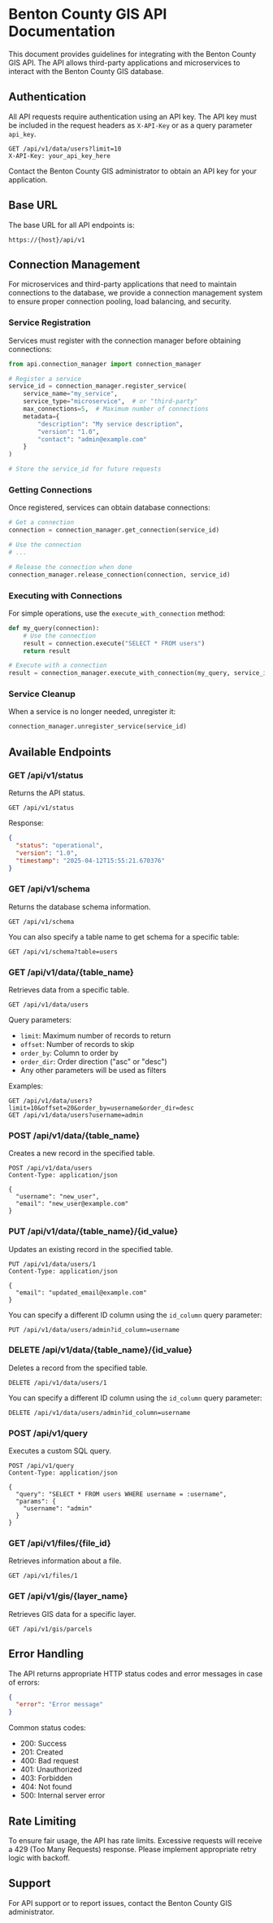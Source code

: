 # Benton County GIS API Documentation

This document provides guidelines for integrating with the Benton County GIS API. The API allows third-party applications and microservices to interact with the Benton County GIS database.

## Authentication

All API requests require authentication using an API key. The API key must be included in the request headers as `X-API-Key` or as a query parameter `api_key`.

```
GET /api/v1/data/users?limit=10
X-API-Key: your_api_key_here
```

Contact the Benton County GIS administrator to obtain an API key for your application.

## Base URL

The base URL for all API endpoints is:

```
https://{host}/api/v1
```

## Connection Management

For microservices and third-party applications that need to maintain connections to the database, we provide a connection management system to ensure proper connection pooling, load balancing, and security.

### Service Registration

Services must register with the connection manager before obtaining connections:

```python
from api.connection_manager import connection_manager

# Register a service
service_id = connection_manager.register_service(
    service_name="my_service",
    service_type="microservice",  # or "third-party"
    max_connections=5,  # Maximum number of connections
    metadata={
        "description": "My service description",
        "version": "1.0",
        "contact": "admin@example.com"
    }
)

# Store the service_id for future requests
```

### Getting Connections

Once registered, services can obtain database connections:

```python
# Get a connection
connection = connection_manager.get_connection(service_id)

# Use the connection
# ...

# Release the connection when done
connection_manager.release_connection(connection, service_id)
```

### Executing with Connections

For simple operations, use the `execute_with_connection` method:

```python
def my_query(connection):
    # Use the connection
    result = connection.execute("SELECT * FROM users")
    return result

# Execute with a connection
result = connection_manager.execute_with_connection(my_query, service_id)
```

### Service Cleanup

When a service is no longer needed, unregister it:

```python
connection_manager.unregister_service(service_id)
```

## Available Endpoints

### GET /api/v1/status

Returns the API status.

```
GET /api/v1/status
```

Response:
```json
{
  "status": "operational",
  "version": "1.0",
  "timestamp": "2025-04-12T15:55:21.670376"
}
```

### GET /api/v1/schema

Returns the database schema information.

```
GET /api/v1/schema
```

You can also specify a table name to get schema for a specific table:

```
GET /api/v1/schema?table=users
```

### GET /api/v1/data/{table_name}

Retrieves data from a specific table.

```
GET /api/v1/data/users
```

Query parameters:
- `limit`: Maximum number of records to return
- `offset`: Number of records to skip
- `order_by`: Column to order by
- `order_dir`: Order direction ("asc" or "desc")
- Any other parameters will be used as filters

Examples:
```
GET /api/v1/data/users?limit=10&offset=20&order_by=username&order_dir=desc
GET /api/v1/data/users?username=admin
```

### POST /api/v1/data/{table_name}

Creates a new record in the specified table.

```
POST /api/v1/data/users
Content-Type: application/json

{
  "username": "new_user",
  "email": "new_user@example.com"
}
```

### PUT /api/v1/data/{table_name}/{id_value}

Updates an existing record in the specified table.

```
PUT /api/v1/data/users/1
Content-Type: application/json

{
  "email": "updated_email@example.com"
}
```

You can specify a different ID column using the `id_column` query parameter:

```
PUT /api/v1/data/users/admin?id_column=username
```

### DELETE /api/v1/data/{table_name}/{id_value}

Deletes a record from the specified table.

```
DELETE /api/v1/data/users/1
```

You can specify a different ID column using the `id_column` query parameter:

```
DELETE /api/v1/data/users/admin?id_column=username
```

### POST /api/v1/query

Executes a custom SQL query.

```
POST /api/v1/query
Content-Type: application/json

{
  "query": "SELECT * FROM users WHERE username = :username",
  "params": {
    "username": "admin"
  }
}
```

### GET /api/v1/files/{file_id}

Retrieves information about a file.

```
GET /api/v1/files/1
```

### GET /api/v1/gis/{layer_name}

Retrieves GIS data for a specific layer.

```
GET /api/v1/gis/parcels
```

## Error Handling

The API returns appropriate HTTP status codes and error messages in case of errors:

```json
{
  "error": "Error message"
}
```

Common status codes:
- 200: Success
- 201: Created
- 400: Bad request
- 401: Unauthorized
- 403: Forbidden
- 404: Not found
- 500: Internal server error

## Rate Limiting

To ensure fair usage, the API has rate limits. Excessive requests will receive a 429 (Too Many Requests) response. Please implement appropriate retry logic with backoff.

## Support

For API support or to report issues, contact the Benton County GIS administrator.